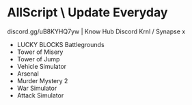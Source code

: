 # AllScript \\ Update Everyday
discord.gg/uB8KYHQ7yw | Know Hub Discord
Krnl / Synapse x

- LUCKY BLOCKS Battlegrounds
- Tower of Misery
- Tower of Jump
- Vehicle Simulator
- Arsenal
- Murder Mystery 2
- War Simulator
- Attack Simulator

